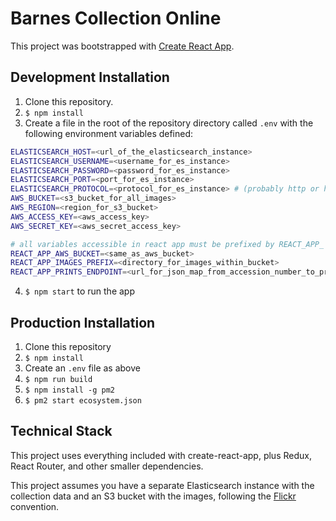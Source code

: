 # Barnes Collection Online 

This project was bootstrapped with [Create React App](https://github.com/facebookincubator/create-react-app).

## Development Installation
1. Clone this repository.
2. `$ npm install`
3. Create a file in the root of the repository directory called `.env` with the following environment variables defined:
```bash
ELASTICSEARCH_HOST=<url_of_the_elasticsearch_instance>
ELASTICSEARCH_USERNAME=<username_for_es_instance>
ELASTICSEARCH_PASSWORD=<password_for_es_instance>
ELASTICSEARCH_PORT=<port_for_es_instance>
ELASTICSEARCH_PROTOCOL=<protocol_for_es_instance> # (probably http or https)
AWS_BUCKET=<s3_bucket_for_all_images>
AWS_REGION=<region_for_s3_bucket>
AWS_ACCESS_KEY=<aws_access_key>
AWS_SECRET_KEY=<aws_secret_access_key>

# all variables accessible in react app must be prefixed by REACT_APP_
REACT_APP_AWS_BUCKET=<same_as_aws_bucket>
REACT_APP_IMAGES_PREFIX=<directory_for_images_within_bucket>
REACT_APP_PRINTS_ENDPOINT=<url_for_json_map_from_accession_number_to_print_url>
```
4. `$ npm start` to run the app

## Production Installation
1. Clone this repository
2. `$ npm install`
3. Create an `.env` file as above
4. `$ npm run build`
5. `$ npm install -g pm2`
6. `$ pm2 start ecosystem.json`

## Technical Stack

This project uses everything included with create-react-app, plus Redux, React Router, and other smaller dependencies.

This project assumes you have a separate Elasticsearch instance with the collection data and an S3 bucket with the images, following the [Flickr](https://www.flickr.com/services/api/misc.urls.html) convention.
